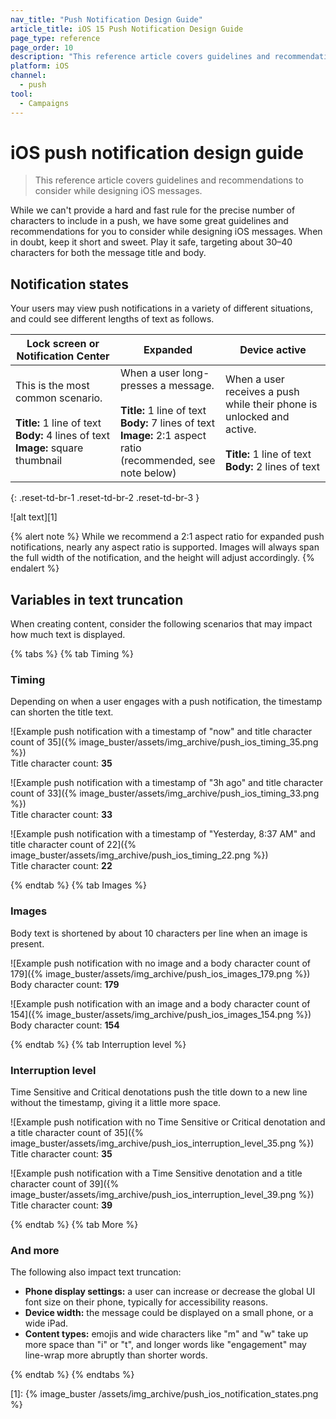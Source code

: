 ```yaml
---
nav_title: "Push Notification Design Guide"
article_title: iOS 15 Push Notification Design Guide
page_type: reference
page_order: 10
description: "This reference article covers guidelines and recommendations to consider while designing iOS messages."
platform: iOS
channel:
  - push
tool:
  - Campaigns
---
```


# iOS push notification design guide

> This reference article covers guidelines and recommendations to consider while designing iOS messages.

While we can't provide a hard and fast rule for the precise number of characters to include in a push, we have some great guidelines and recommendations for you to consider while designing iOS messages. When in doubt, keep it short and sweet. Play it safe, targeting about 30–40 characters for both the message title and body.

## Notification states

Your users may view push notifications in a variety of different situations, and could see different lengths of text as follows.

<table>
<thead>
  <tr>
    <th>Lock screen or Notification Center</th>
    <th>Expanded</th>
    <th>Device active</th>
  </tr>
</thead>
<tbody>
  <tr>
    <td width="33%">This is the most common scenario.<br><br><b>Title:</b> 1 line of text<br><b>Body:</b> 4 lines of text<br><b>Image:</b> square thumbnail</td>
    <td width="33%">When a user long-presses a message.<br><br><b>Title:</b> 1 line of text<br><b>Body:</b> 7 lines of text<br><b>Image:</b> 2:1 aspect ratio (recommended, see note below)</td>
    <td width="33%">When a user receives a push while their phone is unlocked and active.<br><br><b>Title:</b> 1 line of text<br><b>Body:</b> 2 lines of text</td>
  </tr>
</tbody>
</table>
{: .reset-td-br-1 .reset-td-br-2 .reset-td-br-3 }

![alt text][1]

{% alert note %}
While we recommend a 2:1 aspect ratio for expanded push notifications, nearly any aspect ratio is supported. Images will always span the full width of the notification, and the height will adjust accordingly.
{% endalert %}

## Variables in text truncation

When creating content, consider the following scenarios that may impact how much text is displayed.

{% tabs %}
{% tab Timing %}

### Timing

Depending on when a user engages with a push notification, the timestamp can shorten the title text.

![Example push notification with a timestamp of "now" and title character count of 35]({% image_buster/assets/img_archive/push_ios_timing_35.png %})
<br>Title character count: **35**

![Example push notification with a timestamp of "3h ago" and title character count of 33]({% image_buster/assets/img_archive/push_ios_timing_33.png %})
<br>Title character count: **33**

![Example push notification with a timestamp of "Yesterday, 8:37 AM" and title character count of 22]({% image_buster/assets/img_archive/push_ios_timing_22.png %})
<br>Title character count: **22**

{% endtab %}
{% tab Images %}

### Images

Body text is shortened by about 10 characters per line when an image is present.

![Example push notification with no image and a body character count of 179]({% image_buster/assets/img_archive/push_ios_images_179.png %})
<br>Body character count: **179**

![Example push notification with an image and a body character count of 154]({% image_buster/assets/img_archive/push_ios_images_154.png %})
<br>Body character count: **154**

{% endtab %}
{% tab Interruption level %}

### Interruption level

Time Sensitive and Critical denotations push the title down to a new line without the timestamp, giving it a little more space.

![Example push notification with no Time Sensitive or Critical denotation and a title character count of 35]({% image_buster/assets/img_archive/push_ios_interruption_level_35.png %})
<br>Title character count: **35**

![Example push notification with a Time Sensitive denotation and a title character count of 39]({% image_buster/assets/img_archive/push_ios_interruption_level_39.png %})
<br>Title character count: **39**

{% endtab %}
{% tab More %}

### And more

The following also impact text truncation:

- **Phone display settings:** a user can increase or decrease the global UI font size on their phone, typically for accessibility reasons.
- **Device width:** the message could be displayed on a small phone, or a wide iPad.
- **Content types:** emojis and wide characters like "m" and "w" take up more space than "i" or "t", and longer words like "engagement" may line-wrap more abruptly than shorter words.

{% endtab %}
{% endtabs %}

[1]: {% image_buster /assets/img_archive/push_ios_notification_states.png %}